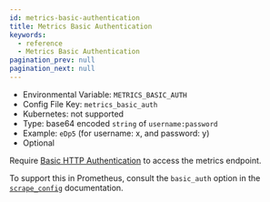 ```yaml
---
id: metrics-basic-authentication
title: Metrics Basic Authentication
keywords:
  - reference
  - Metrics Basic Authentication
pagination_prev: null
pagination_next: null
---
```


- Environmental Variable: `METRICS_BASIC_AUTH`
- Config File Key: `metrics_basic_auth`
- Kubernetes: not supported
- Type: base64 encoded `string` of `username:password`
- Example: `eDp5` (for username: x, and password: y)
- Optional

Require [Basic HTTP Authentication](https://tools.ietf.org/html/rfc7617) to access the metrics endpoint.

To support this in Prometheus, consult the `basic_auth` option in the [`scrape_config`](https://prometheus.io/docs/prometheus/latest/configuration/configuration/#scrape_config) documentation.

